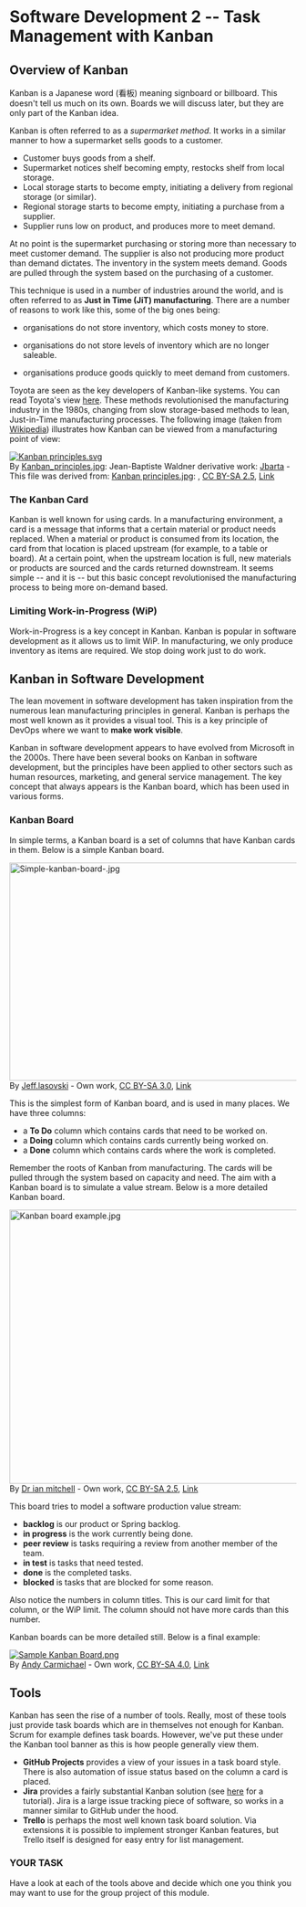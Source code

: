 # Software Development 2 -- Task Management with Kanban

## Overview of Kanban

Kanban is a Japanese word (看板) meaning signboard or billboard.  This doesn't tell us much on its own.  Boards we will discuss later, but they are only part of the Kanban idea.

Kanban is often referred to as a *supermarket method*.  It works in a similar manner to how a supermarket sells goods to a customer.

- Customer buys goods from a shelf.
- Supermarket notices shelf becoming empty, restocks shelf from local storage.
- Local storage starts to become empty, initiating a delivery from regional storage (or similar).
- Regional storage starts to become empty, initiating a purchase from a supplier.
- Supplier runs low on product, and produces more to meet demand.

At no point is the supermarket purchasing or storing more than necessary to meet customer demand.  The supplier is also not producing more product than demand dictates.  The inventory in the system meets demand.  Goods are pulled through the system based on the purchasing of a customer.

This technique is used in a number of industries around the world, and is often referred to as **Just in Time (JiT) manufacturing**.  There are a number of reasons to work like this, some of the big ones being:

- organisations do not store inventory, which costs money to store.

- organisations do not store levels of inventory which are no longer saleable.
- organisations produce goods quickly to meet demand from customers.

Toyota are seen as the key developers of Kanban-like systems.  You can read Toyota's view [here](https://www.toyota-global.com/company/vision_philosophy/toyota_production_system/just-in-time.html).  These methods revolutionised the manufacturing industry in the 1980s, changing from slow storage-based methods to lean, Just-in-Time manufacturing processes.  The following image (taken from [Wikipedia](https://en.wikipedia.org/wiki/Kanban)) illustrates how Kanban can be viewed from a manufacturing point of view:

<p><a href="https://commons.wikimedia.org/wiki/File:Kanban_principles.svg#/media/File:Kanban_principles.svg"><img src="https://upload.wikimedia.org/wikipedia/commons/thumb/a/ab/Kanban_principles.svg/1200px-Kanban_principles.svg.png" alt="Kanban principles.svg"></a><br>By <a href="//commons.wikimedia.org/wiki/File:Kanban_principles.jpg" title="File:Kanban principles.jpg">Kanban_principles.jpg</a>: Jean-Baptiste Waldner
derivative work: <a href="//commons.wikimedia.org/wiki/User:Jbarta" title="User:Jbarta">Jbarta</a> - This file was derived from:&nbsp;<a href="//commons.wikimedia.org/wiki/File:Kanban_principles.jpg" title="File:Kanban principles.jpg">Kanban principles.jpg</a>:&nbsp;<a href="//commons.wikimedia.org/wiki/File:Kanban_principles.jpg" class="image"></a>, <a href="https://creativecommons.org/licenses/by-sa/2.5" title="Creative Commons Attribution-Share Alike 2.5">CC BY-SA 2.5</a>, <a href="https://commons.wikimedia.org/w/index.php?curid=24883253">Link</a></p>


### The Kanban Card

Kanban is well known for using cards.  In a manufacturing environment, a card is a message that informs that a certain material or product needs replaced.  When a material or product is consumed from its location, the card from that location is placed upstream (for example, to a table or board).  At a certain point, when the upstream location is full, new materials or products are sourced and the cards returned downstream.  It seems simple -- and it is -- but this basic concept revolutionised the manufacturing process to being more on-demand based.


### Limiting Work-in-Progress (WiP)

Work-in-Progress is a key concept in Kanban. Kanban is popular in software development as it allows us to limit WiP.  In manufacturing, we only produce inventory as items are required.  We stop doing work just to do work.


## Kanban in Software Development

The lean movement in software development has taken inspiration from the numerous lean manufacturing principles in general.  Kanban is perhaps the most well known as it provides a visual tool.  This is a key principle of DevOps where we want to **make work visible**.

Kanban in software development appears to have evolved from Microsoft in the 2000s.  There have been several books on Kanban in software development, but the principles have been applied to other sectors such as human resources, marketing, and general service management.  The key concept that always appears is the Kanban board, which has been used in various forms.

### Kanban Board

In simple terms, a Kanban board is a set of columns that have Kanban cards in them.  Below is a simple Kanban board.

<p><a href="https://commons.wikimedia.org/wiki/File:Simple-kanban-board-.jpg#/media/File:Simple-kanban-board-.jpg"><img src="https://upload.wikimedia.org/wikipedia/commons/d/d3/Simple-kanban-board-.jpg" alt="Simple-kanban-board-.jpg" height="382" width="640"></a><br>By <a href="//commons.wikimedia.org/w/index.php?title=User:Jeff.lasovski&amp;action=edit&amp;redlink=1" class="new" title="User:Jeff.lasovski (page does not exist)">Jeff.lasovski</a> - <span class="int-own-work" lang="en">Own work</span>, <a href="https://creativecommons.org/licenses/by-sa/3.0" title="Creative Commons Attribution-Share Alike 3.0">CC BY-SA 3.0</a>, <a href="https://commons.wikimedia.org/w/index.php?curid=19121595">Link</a></p>

This is the simplest form of Kanban board, and is used in many places.  We have three columns:

- a **To Do** column which contains cards that need to be worked on.
- a **Doing** column which contains cards currently being worked on.
- a **Done** column which contains cards where the work is completed.

Remember the roots of Kanban from manufacturing.  The cards will be pulled through the system based on capacity and need.  The aim with a Kanban board is to simulate a value stream.  Below is a more detailed Kanban board.

<p><a href="https://commons.wikimedia.org/wiki/File:Kanban_board_example.jpg#/media/File:Kanban_board_example.jpg"><img src="https://upload.wikimedia.org/wikipedia/commons/f/f5/Kanban_board_example.jpg" alt="Kanban board example.jpg" height="480" width="581"></a><br>By <a href="//commons.wikimedia.org/w/index.php?title=User:Dr_ian_mitchell&amp;action=edit&amp;redlink=1" class="new" title="User:Dr ian mitchell (page does not exist)">Dr ian mitchell</a> - <span class="int-own-work" lang="en">Own work</span>, <a href="https://creativecommons.org/licenses/by-sa/2.5" title="Creative Commons Attribution-Share Alike 2.5">CC BY-SA 2.5</a>, <a href="https://commons.wikimedia.org/w/index.php?curid=20245783">Link</a></p>

This board tries to model a software production value stream:

- **backlog** is our product or Spring backlog.
- **in progress** is the work currently being done.
- **peer review** is tasks requiring a review from another member of the team.
- **in test** is tasks that need tested.
- **done** is the completed tasks.
- **blocked** is tasks that are blocked for some reason.

Also notice the numbers in column titles.  This is our card limit for that column, or the WiP limit.  The column should not have more cards than this number.

Kanban boards can be more detailed still.  Below is a final example:

<p><a href="https://commons.wikimedia.org/wiki/File:Sample_Kanban_Board.png#/media/File:Sample_Kanban_Board.png"><img src="https://upload.wikimedia.org/wikipedia/commons/thumb/c/c2/Sample_Kanban_Board.png/1200px-Sample_Kanban_Board.png" alt="Sample Kanban Board.png"></a><br>By <a href="//commons.wikimedia.org/w/index.php?title=User:Andycarmichaeluk&amp;action=edit&amp;redlink=1" class="new" title="User:Andycarmichaeluk (page does not exist)">Andy Carmichael</a> - <span class="int-own-work" lang="en">Own work</span>, <a href="https://creativecommons.org/licenses/by-sa/4.0" title="Creative Commons Attribution-Share Alike 4.0">CC BY-SA 4.0</a>, <a href="https://commons.wikimedia.org/w/index.php?curid=55448101">Link</a></p>


## Tools

Kanban has seen the rise of a number of tools.  Really, most of these tools just provide task boards which are in themselves not enough for Kanban.  Scrum for example defines task boards.  However, we've put these under the Kanban tool banner as this is how people generally view them.

- **GitHub Projects** provides a view of your issues in a task board style.  There is also automation of issue status based on the column a card is placed.
- **Jira** provides a fairly substantial Kanban solution (see [here](https://www.atlassian.com/agile/tutorials/how-to-do-kanban-with-jira-software) for a tutorial).  Jira is a large issue tracking piece of software, so works in a manner similar to GitHub under the hood.
- **Trello** is perhaps the most well known task board solution.  Via extensions it is possible to implement stronger Kanban features, but Trello itself is designed for easy entry for list management.

### YOUR TASK

Have a look at each of the tools above and decide which one you think you may want to use for the group project of this module.